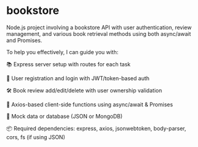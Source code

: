# bookstore
Node.js project involving a bookstore API with user authentication, review management, and various book retrieval methods using both async/await and Promises.

To help you effectively, I can guide you with:

📚 Express server setup with routes for each task

🔐 User registration and login with JWT/token-based auth

🛠 Book review add/edit/delete with user ownership validation

🔁 Axios-based client-side functions using async/await & Promises

💾 Mock data or database (JSON or MongoDB)

📦 Required dependencies: express, axios, jsonwebtoken, body-parser, cors, fs (if using JSON)
